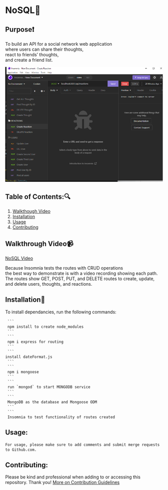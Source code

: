 # NoSQL:leaves:
## Purpose:heavy_exclamation_mark:
To build an API for a social network web application <br>
where users can share their thoughts, <br>
react to friends’ thoughts, <br>
and create a friend list.

![SCREENSHOT OF 'NoSQL' FRONT PAGE](assets/insomnia-requests.png)


   ## Table of Contents::mag:

   1. [ Walkthough Video ](#video)
   2. [ Installation ](#installation)
   3. [ Usage ](#usage)
   4. [ Contributing ](#contributing)

   ## Walkthrough Video:video_camera:
   [NoSQL Video](https://drive.google.com/file/d/10jHf5_Z2dN7QQObQVTR42KjV3P5-wzHD/view)
   
Because Insomnia tests the routes with CRUD operations <br>
the best way to demonstrate is with a video recording showing each path. <br>
The routes show GET, POST, PUT, and DELETE routes to create, update, <br>
and delete users, thoughts, and reactions.


   ## Installation:hammer:

   To install dependancies, run the following commands:

     ```
     npm install to create node_modules
     ```
     ```
     npm i express for routing
     ```
     ```
    install dateFormat.js
     ```
     ```
     npm i mongoose
     ```
     ```
     run `mongod` to start MONGODB service 
     ```
     ```
     MongoDB as the database and Mongoose ODM
     ```
     ```
     Insomnia to test functionality of routes created


   ## Usage:

    For usage, please make sure to add comments and submit merge requests to Github.com.
  

   ## Contributing:
   Please be kind and professional when adding to or accessing this repository. Thank you!
  [More on Contribution Guidelines](https://github.com/verokoles/readme-generator/blob/f57cf6a98bf276960885496059df4b039247c985/contributing.md)
  